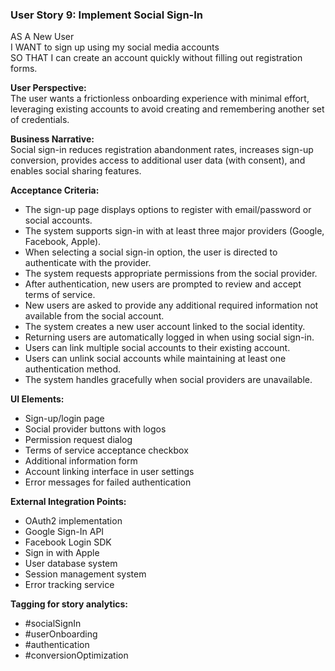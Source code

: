### User Story 9: Implement Social Sign-In

AS A New User  
I WANT to sign up using my social media accounts  
SO THAT I can create an account quickly without filling out registration forms.

**User Perspective:**  
The user wants a frictionless onboarding experience with minimal effort, leveraging existing accounts to avoid creating and remembering another set of credentials.

**Business Narrative:**  
Social sign-in reduces registration abandonment rates, increases sign-up conversion, provides access to additional user data (with consent), and enables social sharing features.

**Acceptance Criteria:**

*   The sign-up page displays options to register with email/password or social accounts.
*   The system supports sign-in with at least three major providers (Google, Facebook, Apple).
*   When selecting a social sign-in option, the user is directed to authenticate with the provider.
*   The system requests appropriate permissions from the social provider.
*   After authentication, new users are prompted to review and accept terms of service.
*   New users are asked to provide any additional required information not available from the social account.
*   The system creates a new user account linked to the social identity.
*   Returning users are automatically logged in when using social sign-in.
*   Users can link multiple social accounts to their existing account.
*   Users can unlink social accounts while maintaining at least one authentication method.
*   The system handles gracefully when social providers are unavailable.

**UI Elements:**

*   Sign-up/login page
*   Social provider buttons with logos
*   Permission request dialog
*   Terms of service acceptance checkbox
*   Additional information form
*   Account linking interface in user settings
*   Error messages for failed authentication

**External Integration Points:**

*   OAuth2 implementation
*   Google Sign-In API
*   Facebook Login SDK
*   Sign in with Apple
*   User database system
*   Session management system
*   Error tracking service

**Tagging for story analytics:**

*   #socialSignIn
*   #userOnboarding
*   #authentication
*   #conversionOptimization